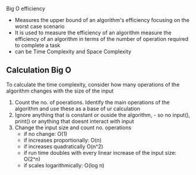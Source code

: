 Big O efficiency
- Measures the upper bound of an algorithm's efficiency focusing on the worst case scenario
- It is used to measure the efficiency of an algorithm measure the efficiency of an algorithm in terms of the number of operation required to complete a task
- can be Time Complexity and Space Complexity
## Calculation Big O
To calculate the time complexity, consider how many operations of the algorithm changes with the size of the input

1. Count the no. of poerations. Identify the main operations of the algorithm and use these as a base of ur calculation
2. Ignore anything that is constant or ouside the algorithm, - so no input(), print() or anything that doesnt interact with input
3. Change the input size and count no. operations
	- if no change: O(1)
	- if increases proportionally: O(n)
	- if increases quadratically O(n^2)
	- if run time doubles with every linear increase of the input size: O(2^n)
	- if scales logarithmically: O(log n)

